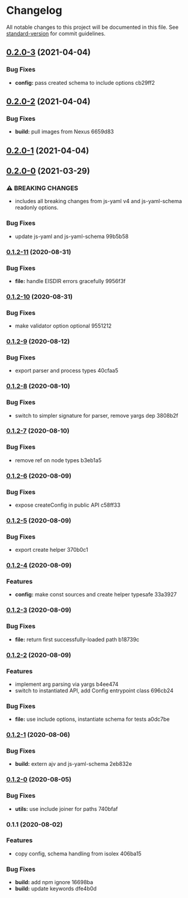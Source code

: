 # Changelog

All notable changes to this project will be documented in this file. See [standard-version](https://github.com/conventional-changelog/standard-version) for commit guidelines.

## [0.2.0-3](///compare/v0.2.0-2...v0.2.0-3) (2021-04-04)


### Bug Fixes

* **config:** pass created schema to include options cb29ff2

## [0.2.0-2](///compare/v0.2.0-1...v0.2.0-2) (2021-04-04)


### Bug Fixes

* **build:** pull images from Nexus 6659d83

## [0.2.0-1](///compare/v0.2.0-0...v0.2.0-1) (2021-04-04)

## [0.2.0-0](///compare/v0.1.2-11...v0.2.0-0) (2021-03-29)


### ⚠ BREAKING CHANGES

* includes all breaking changes from js-yaml v4 and
js-yaml-schema readonly options.

### Bug Fixes

* update js-yaml and js-yaml-schema 99b5b58

### [0.1.2-11](///compare/v0.1.2-10...v0.1.2-11) (2020-08-31)


### Bug Fixes

* **file:** handle EISDIR errors gracefully 9956f3f

### [0.1.2-10](///compare/v0.1.2-9...v0.1.2-10) (2020-08-31)


### Bug Fixes

* make validator option optional 9551212

### [0.1.2-9](///compare/v0.1.2-8...v0.1.2-9) (2020-08-12)


### Bug Fixes

* export parser and process types 40cfaa5

### [0.1.2-8](///compare/v0.1.2-7...v0.1.2-8) (2020-08-10)


### Bug Fixes

* switch to simpler signature for parser, remove yargs dep 3808b2f

### [0.1.2-7](///compare/v0.1.2-6...v0.1.2-7) (2020-08-10)


### Bug Fixes

* remove ref on node types b3eb1a5

### [0.1.2-6](///compare/v0.1.2-5...v0.1.2-6) (2020-08-09)


### Bug Fixes

* expose createConfig in public API c58ff33

### [0.1.2-5](///compare/v0.1.2-4...v0.1.2-5) (2020-08-09)


### Bug Fixes

* export create helper 370b0c1

### [0.1.2-4](///compare/v0.1.2-3...v0.1.2-4) (2020-08-09)


### Features

* **config:** make const sources and create helper typesafe 33a3927

### [0.1.2-3](///compare/v0.1.2-2...v0.1.2-3) (2020-08-09)


### Bug Fixes

* **file:** return first successfully-loaded path b18739c

### [0.1.2-2](///compare/v0.1.2-1...v0.1.2-2) (2020-08-09)


### Features

* implement arg parsing via yargs b4ee474
* switch to instantiated API, add Config entrypoint class 696cb24


### Bug Fixes

* **file:** use include options, instantiate schema for tests a0dc7be

### [0.1.2-1](///compare/v0.1.2-0...v0.1.2-1) (2020-08-06)


### Bug Fixes

* **build:** extern ajv and js-yaml-schema 2eb832e

### [0.1.2-0](///compare/v0.1.1...v0.1.2-0) (2020-08-05)


### Bug Fixes

* **utils:** use include joiner for paths 740bfaf

### 0.1.1 (2020-08-02)


### Features

* copy config, schema handling from isolex 406ba15


### Bug Fixes

* **build:** add npm ignore 16698ba
* **build:** update keywords dfe4b0d
